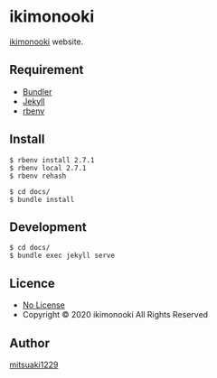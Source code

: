 ikimonooki
====

[ikimonooki](https://ikimonooki.com) website.

## Requirement

* [Bundler](https://bundler.io/)
* [Jekyll](https://jekyllrb.com/)
* [rbenv](https://github.com/rbenv/rbenv)

## Install

```shell
$ rbenv install 2.7.1
$ rbenv local 2.7.1
$ rbenv rehash
```

```shell
$ cd docs/
$ bundle install
```

## Development

```shell
$ cd docs/
$ bundle exec jekyll serve
```

## Licence

* [No License](https://choosealicense.com/no-permission/)
* Copyright © 2020 ikimonooki All Rights Reserved

## Author

[mitsuaki1229](https://github.com/mitsuaki1229)
